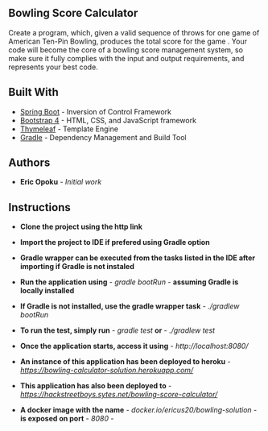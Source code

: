 ## Bowling Score Calculator
Create a program, which, given a valid sequence of throws for one game of American Ten-Pin
Bowling, produces the total score for the game . Your code will become the core of a bowling score
management system, so make sure it fully complies with the input and output requirements, and
represents your best code.

## Built With

* [Spring Boot](https://projects.spring.io/spring-boot/) - Inversion of Control Framework
* [Bootstrap 4](http://getbootstrap.com/) - HTML, CSS, and JavaScript framework
* [Thymeleaf](https://www.thymeleaf.org/) - Template Engine
* [Gradle](https://gradle.org/) - Dependency Management and Build Tool


## Authors

* **Eric Opoku** - *Initial work* 

## Instructions

* **Clone the project using the http link**
* **Import the project to IDE if prefered using Gradle option**
* **Gradle wrapper can be executed from the tasks listed in the IDE after importing if Gradle is not instaled**
* **Run the application using** - *gradle bootRun* - **assuming Gradle is locally installed**
* **If Gradle is not installed, use the gradle wrapper task** - *./gradlew bootRun*
* **To run the test, simply run** - *gradle test* **or** - *./gradlew test*

* **Once the application starts, access it using** - *http://localhost:8080/*

* **An instance of this application has been deployed to heroku** -*https://bowling-calculator-solution.herokuapp.com/*
* **This application has also been deployed to** -*https://hackstreetboys.sytes.net/bowling-score-calculator/*

* **A docker image with the name** - *docker.io/ericus20/bowling-solution* - **is exposed on port** - *8080* -


